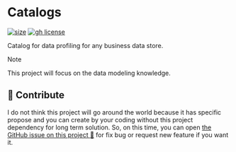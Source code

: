# Catalogs

[![size](https://img.shields.io/github/languages/code-size/korawica/catalogs?logo=webpack&logoColor=white)](https://github.com/korawica/catalogs)
[![gh license](https://img.shields.io/github/license/korawica/catalogs)](https://github.com/korawica/catalogs/blob/main/LICENSE)

Catalog for data profiling for any business data store.

> [!NOTE]
> This project will focus on the data modeling knowledge.

## :speech_balloon: Contribute

I do not think this project will go around the world because it has specific propose
and you can create by your coding without this project dependency for long term
solution. So, on this time, you can open [the GitHub issue on this project :raised_hands:](https://github.com/korawica/fmtutil/issues)
for fix bug or request new feature if you want it.
